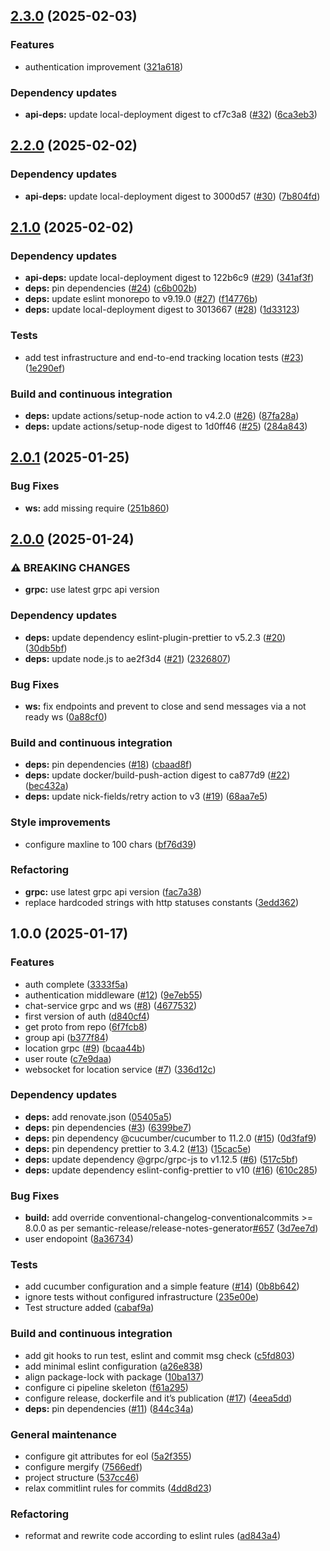 ## [2.3.0](https://github.com/position-pal/gateway/compare/2.2.0...2.3.0) (2025-02-03)

### Features

* authentication improvement ([321a618](https://github.com/position-pal/gateway/commit/321a618a84733a8dc16f82d40d9f99df035dbbcc))

### Dependency updates

* **api-deps:** update local-deployment digest to cf7c3a8 ([#32](https://github.com/position-pal/gateway/issues/32)) ([6ca3eb3](https://github.com/position-pal/gateway/commit/6ca3eb3c2f1b12c3e06368e253c7870aa602e3e3))

## [2.2.0](https://github.com/position-pal/gateway/compare/2.1.0...2.2.0) (2025-02-02)

### Dependency updates

* **api-deps:** update local-deployment digest to 3000d57 ([#30](https://github.com/position-pal/gateway/issues/30)) ([7b804fd](https://github.com/position-pal/gateway/commit/7b804fd72fd021d13f4b4d67afea9dec0ae87ca1))

## [2.1.0](https://github.com/position-pal/gateway/compare/2.0.1...2.1.0) (2025-02-02)

### Dependency updates

* **api-deps:** update local-deployment digest to 122b6c9 ([#29](https://github.com/position-pal/gateway/issues/29)) ([341af3f](https://github.com/position-pal/gateway/commit/341af3f38d7ed9fd2edf183de0297458497fa7ee))
* **deps:** pin dependencies ([#24](https://github.com/position-pal/gateway/issues/24)) ([c6b002b](https://github.com/position-pal/gateway/commit/c6b002bb3f34686591515ee9cab01f16ff90fd43))
* **deps:** update eslint monorepo to v9.19.0 ([#27](https://github.com/position-pal/gateway/issues/27)) ([f14776b](https://github.com/position-pal/gateway/commit/f14776b21a2162144ee357fe27b46f8b9cda8115))
* **deps:** update local-deployment digest to 3013667 ([#28](https://github.com/position-pal/gateway/issues/28)) ([1d33123](https://github.com/position-pal/gateway/commit/1d33123496020d4e3ee5d9b160b2c542139023df))

### Tests

* add test infrastructure and end-to-end tracking location tests ([#23](https://github.com/position-pal/gateway/issues/23)) ([1e290ef](https://github.com/position-pal/gateway/commit/1e290ef609b3d3449f0fcd34398435d524df0601))

### Build and continuous integration

* **deps:** update actions/setup-node action to v4.2.0 ([#26](https://github.com/position-pal/gateway/issues/26)) ([87fa28a](https://github.com/position-pal/gateway/commit/87fa28a5b2f9837f883ffeb2e287946e198575f6))
* **deps:** update actions/setup-node digest to 1d0ff46 ([#25](https://github.com/position-pal/gateway/issues/25)) ([284a843](https://github.com/position-pal/gateway/commit/284a84392bb126ac0826c431e1b49c6220bbb9a3))

## [2.0.1](https://github.com/position-pal/gateway/compare/2.0.0...2.0.1) (2025-01-25)

### Bug Fixes

* **ws:** add missing require ([251b860](https://github.com/position-pal/gateway/commit/251b8608776e64637eac0cb65e4939f74fc8c652))

## [2.0.0](https://github.com/position-pal/gateway/compare/1.0.0...2.0.0) (2025-01-24)

### ⚠ BREAKING CHANGES

* **grpc:** use latest grpc api version

### Dependency updates

* **deps:** update dependency eslint-plugin-prettier to v5.2.3 ([#20](https://github.com/position-pal/gateway/issues/20)) ([30db5bf](https://github.com/position-pal/gateway/commit/30db5bff09ce245edce9d7bbc6a91a6af513180d))
* **deps:** update node.js to ae2f3d4 ([#21](https://github.com/position-pal/gateway/issues/21)) ([2326807](https://github.com/position-pal/gateway/commit/232680790083516b28d2b5b25411819f92e2e5cb))

### Bug Fixes

* **ws:** fix endpoints and prevent to close and send messages via a not ready ws ([0a88cf0](https://github.com/position-pal/gateway/commit/0a88cf0c467576c09cf5d2556757663114211225))

### Build and continuous integration

* **deps:** pin dependencies ([#18](https://github.com/position-pal/gateway/issues/18)) ([cbaad8f](https://github.com/position-pal/gateway/commit/cbaad8fd463b55bb889e19a9e8d309c7ccb6b756))
* **deps:** update docker/build-push-action digest to ca877d9 ([#22](https://github.com/position-pal/gateway/issues/22)) ([bec432a](https://github.com/position-pal/gateway/commit/bec432a1744641d19aa2a0d21d5cae8881646f7e))
* **deps:** update nick-fields/retry action to v3 ([#19](https://github.com/position-pal/gateway/issues/19)) ([68aa7e5](https://github.com/position-pal/gateway/commit/68aa7e52aff594cb4d8f6901485383b78da9def2))

### Style improvements

* configure maxline to 100 chars ([bf76d39](https://github.com/position-pal/gateway/commit/bf76d39b61f5f5885bb6eec006a378873b33a211))

### Refactoring

* **grpc:** use latest grpc api version ([fac7a38](https://github.com/position-pal/gateway/commit/fac7a38f8eda5418195b6794ca4559c2c1f5dd81))
* replace hardcoded strings with http statuses constants ([3edd362](https://github.com/position-pal/gateway/commit/3edd3626ac53aa92b51f2a8a05f6634e12370340))

## 1.0.0 (2025-01-17)

### Features

* auth complete ([3333f5a](https://github.com/position-pal/gateway/commit/3333f5a91921ee8b8952165a32c7715a6af798cb))
* authentication middleware ([#12](https://github.com/position-pal/gateway/issues/12)) ([9e7eb55](https://github.com/position-pal/gateway/commit/9e7eb55b14dd61757f67e5b111e96c739f43742d))
* chat-service grpc and ws ([#8](https://github.com/position-pal/gateway/issues/8)) ([4677532](https://github.com/position-pal/gateway/commit/4677532f4b160169c6929f1fc0a1a82cda492e14))
* first version of auth ([d840cf4](https://github.com/position-pal/gateway/commit/d840cf4e2ba71b45e864441813acd315016e63fe))
* get proto from repo ([6f7fcb8](https://github.com/position-pal/gateway/commit/6f7fcb8d48ae942120aff6694ef8ad656a44c68b))
* group api ([b377f84](https://github.com/position-pal/gateway/commit/b377f84a22c026407751f51092f6810c50b4888f))
* location grpc ([#9](https://github.com/position-pal/gateway/issues/9)) ([bcaa44b](https://github.com/position-pal/gateway/commit/bcaa44b7273f484bbe05ffe44606be4c8633d8fc))
* user route ([c7e9daa](https://github.com/position-pal/gateway/commit/c7e9daaca34db1a5fabdca82c1eb4787dc704c15))
* websocket for location service ([#7](https://github.com/position-pal/gateway/issues/7)) ([336d12c](https://github.com/position-pal/gateway/commit/336d12cd753d65a76fb49b1a9000b89653691590))

### Dependency updates

* **deps:** add renovate.json ([05405a5](https://github.com/position-pal/gateway/commit/05405a586eb133a7450019862856bc59de93caa6))
* **deps:** pin dependencies ([#3](https://github.com/position-pal/gateway/issues/3)) ([6399be7](https://github.com/position-pal/gateway/commit/6399be78ac01ddbde5d0492434427a92c59ae0c3))
* **deps:** pin dependency @cucumber/cucumber to 11.2.0 ([#15](https://github.com/position-pal/gateway/issues/15)) ([0d3faf9](https://github.com/position-pal/gateway/commit/0d3faf99413fe2534e837de3167d410f6080adbf))
* **deps:** pin dependency prettier to 3.4.2 ([#13](https://github.com/position-pal/gateway/issues/13)) ([15cac5e](https://github.com/position-pal/gateway/commit/15cac5e2bab41fac1b2df7854433162cb9aa84e9))
* **deps:** update dependency @grpc/grpc-js to v1.12.5 ([#6](https://github.com/position-pal/gateway/issues/6)) ([517c5bf](https://github.com/position-pal/gateway/commit/517c5bf2449fed056351e3c4fdd6d7ef84cd8ce8))
* **deps:** update dependency eslint-config-prettier to v10 ([#16](https://github.com/position-pal/gateway/issues/16)) ([610c285](https://github.com/position-pal/gateway/commit/610c285a52036aa974ccfc3958f914d487cd9d83))

### Bug Fixes

* **build:** add override conventional-changelog-conventionalcommits >= 8.0.0 as per semantic-release/release-notes-generator[#657](https://github.com/position-pal/gateway/issues/657) ([3d7ee7d](https://github.com/position-pal/gateway/commit/3d7ee7df00416e88ff504f9190554f7f9a742162))
* user endopoint ([8a36734](https://github.com/position-pal/gateway/commit/8a367348dee1490a48e4047225149516d6457858))

### Tests

* add cucumber configuration and a simple feature ([#14](https://github.com/position-pal/gateway/issues/14)) ([0b8b642](https://github.com/position-pal/gateway/commit/0b8b64291ed20c6dc9783b92264393628dc63cf6))
* ignore tests without configured infrastructure ([235e00e](https://github.com/position-pal/gateway/commit/235e00ede6ef60d1a2c5a22027582407f17b3354))
* Test structure added ([cabaf9a](https://github.com/position-pal/gateway/commit/cabaf9a751fdf745dc9b0aa88e9a33f9678658cf))

### Build and continuous integration

* add git hooks to run test, eslint and commit msg check ([c5fd803](https://github.com/position-pal/gateway/commit/c5fd80365b3fd5a11b051bfc0b237f812fbe43cd))
* add minimal eslint configuration ([a26e838](https://github.com/position-pal/gateway/commit/a26e838fba21be5724b1aa30b7f0c19ba8e2bade))
* align package-lock with package ([10ba137](https://github.com/position-pal/gateway/commit/10ba1378e9118d708408499f17db70d5eed2eb14))
* configure ci pipeline skeleton ([f61a295](https://github.com/position-pal/gateway/commit/f61a2958b2088150c15ce7da26cd397ce763e1a7))
* configure release, dockerfile and it’s publication  ([#17](https://github.com/position-pal/gateway/issues/17)) ([4eea5dd](https://github.com/position-pal/gateway/commit/4eea5dd5d6a4ff37f9a3d526ea69c5de1bae54f1))
* **deps:** pin dependencies ([#11](https://github.com/position-pal/gateway/issues/11)) ([844c34a](https://github.com/position-pal/gateway/commit/844c34a80190504f13b9a33e06e5d25e5b80ea39))

### General maintenance

* configure git attributes for eol ([5a2f355](https://github.com/position-pal/gateway/commit/5a2f3554322ff8c4e8648cdd375d4aec09490c82))
* configure mergify ([7566edf](https://github.com/position-pal/gateway/commit/7566edf953d44c2e1639a55ddcf8f377d01b1d31))
* project structure ([537cc46](https://github.com/position-pal/gateway/commit/537cc4664bdd14e68e0caa118f1b65980f1be6b3))
* relax commitlint rules for commits ([4dd8d23](https://github.com/position-pal/gateway/commit/4dd8d23004e8ee02fe895abcb3b104dd13ebcce4))

### Refactoring

* reformat and rewrite code according to eslint rules ([ad843a4](https://github.com/position-pal/gateway/commit/ad843a4128388786350df8a718f6f834f88be14f))
